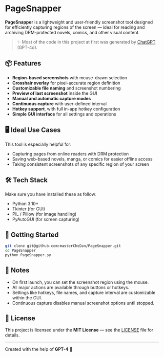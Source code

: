 # PageSnapper

**PageSnapper** is a lightweight and user-friendly screenshot tool designed for efficiently capturing regions of the screen — ideal for reading and archiving DRM-protected novels, comics, and other visual content.

> ✨ Most of the code in this project at first was generated by [ChatGPT](https://openai.com/chatgpt) (GPT-4o).

## 📦 Features

- **Region-based screenshots** with mouse-drawn selection
- **Crosshair overlay** for pixel-accurate region definition
- **Customizable file naming** and screenshot numbering
- **Preview of last screenshot** inside the GUI
- **Manual and automatic capture modes**
- **Continuous capture** with user-defined interval
- **Hotkey support**, with full in-app hotkey configuration
- **Simple GUI interface** for all settings and operations

## 🖥️ Ideal Use Cases

This tool is especially helpful for:

- Capturing pages from online readers with DRM protection
- Saving web-based novels, manga, or comics for easier offline access
- Taking consistent screenshots of any specific region of your screen

## 🛠️ Tech Stack

Make sure you have installed these as follow:

- Python 3.10+
- Tkinter (for GUI)
- PIL / Pillow (for image handling)
- PyAutoGUI (for screen capturing)

## 🚀 Getting Started

```bash
git clone git@github.com:masterCheDan/PageSnapper.git
cd PageSnapper
python PageSnapper.py
```

## 🧠 Notes

- On first launch, you can set the screenshot region using the mouse.
- All major actions are available through buttons or hotkeys.
- Settings like hotkeys, file names, and capture interval are customizable within the GUI.
- Continuous capture disables manual screenshot options until stopped.

## 📄 License

This project is licensed under the **MIT License** — see the [LICENSE](LICENSE) file for details.

---

Created with the help of **GPT-4** 🤖
